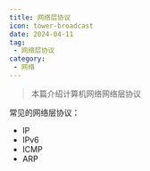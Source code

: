 ```yaml
---
title: 网络层协议
icon: tower-broadcast
date: 2024-04-11
tag:
 - 网络层协议
category:
 - 网络
---
```


> 本篇介绍计算机网络网络层协议

常见的网络层协议：

- IP
- IPv6
- ICMP
- ARP

<Catalog />